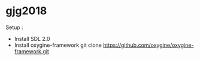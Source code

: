 # gjg2018
Setup :
- Install SDL 2.0
- Install oxygine-framework 
git clone https://github.com/oxygine/oxygine-framework.git
